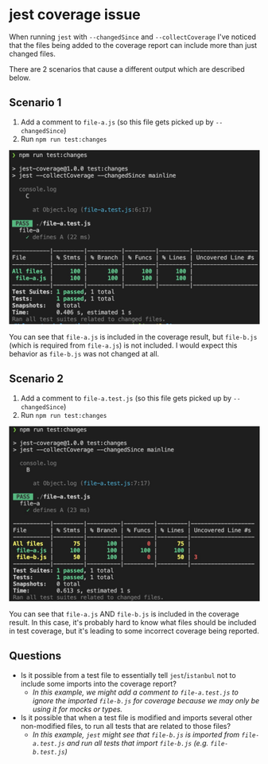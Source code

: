 # jest coverage issue
When running `jest` with `--changedSince` and `--collectCoverage` I've noticed that the files being added to the coverage report can include more than just changed files.

There are 2 scenarios that cause a different output which are described below.

## Scenario 1
1. Add a comment to `file-a.js` (so this file gets picked up by `--changedSince`)
1. Run `npm run test:changes`

![](./images/file-a-changes.jpg)

You can see that `file-a.js` is included in the coverage result, but `file-b.js` (which is required from `file-a.js`) is not included. I would expect this behavior as `file-b.js` was not changed at all.

## Scenario 2
1. Add a comment to `file-a.test.js` (so this file gets picked up by `--changedSince`)
1. Run `npm run test:changes`

![](./images/file-a-test-changes.jpg)

You can see that `file-a.js` AND `file-b.js` is included in the coverage result. In this case, it's probably hard to know what files should be included in test coverage, but it's leading to some incorrect coverage being reported.

## Questions
- Is it possible from a test file to essentially tell `jest`/`istanbul` not to include some imports into the coverage report?
    - _In this example, we might add a comment to `file-a.test.js` to ignore the imported `file-b.js` for coverage because we may only be using it for mocks or types._
- Is it possible that when a test file is modified and imports several other non-modified files, to run all tests that are related to those files?
    - _In this example, `jest` might see that `file-b.js` is imported from `file-a.test.js` and run all tests that import `file-b.js` (e.g. `file-b.test.js`)_